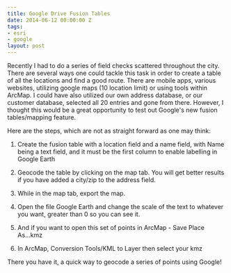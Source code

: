```yaml
---
title: Google Drive Fusion Tables
date: 2014-06-12 00:00:00 Z
tags:
- esri
- google
layout: post
---
```


Recently I had to do a series of field checks scattered throughout the city. There are several ways one could tackle this task in order to create a table of all the locations and find a good route. There are mobile apps, various websites, utilizing google maps (10 location limit) or using tools within ArcMap. I could have also utilized our own address database, or our customer database, selected all 20 entries and gone from there. However, I thought this would be a great opportunity to test out Google's new fusion tables/mapping feature.

Here are the steps, which are not as straight forward as one may think:

1. Create the fusion table with a location field and a name field, with Name being a text field, and it must be the first column to enable labelling in Google Earth

2. Geocode the table by clicking on the map tab. You will get better results if you have added a city/zip to the address field.

3. While in the map tab, export the map.

4. Open the file Google Earth and change the scale of the text to whatever you want, greater than 0 so you can see it.

5. And if you want to open this set of points in ArcMap - Save Place As...kmz

6. In ArcMap, Conversion Tools/KML to Layer then select your kmz

There you have it, a quick way to geocode a series of points using Google!
